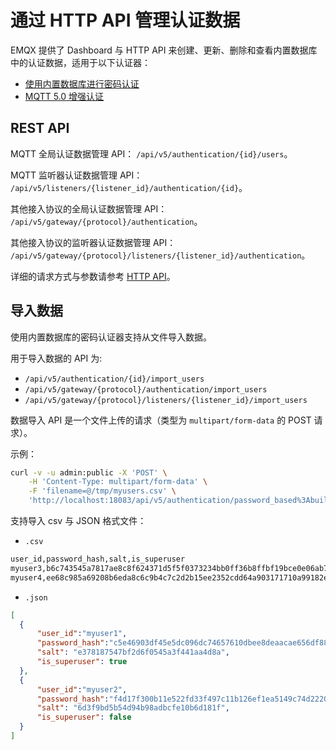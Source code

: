 # 通过 HTTP API 管理认证数据

<!--这篇我觉得最好也能按照用户使用的路径重写下，目前我觉得有些不知道怎么开始-->

EMQX 提供了 Dashboard 与 HTTP API 来创建、更新、删除和查看内置数据库中的认证数据，适用于以下认证器：

- [使用内置数据库进行密码认证](./mnesia.md)
- [MQTT 5.0 增强认证](./scram.md)

## REST API

MQTT 全局认证数据管理 API： `/api/v5/authentication/{id}/users`。

MQTT 监听器认证数据管理 API： `/api/v5/listeners/{listener_id}/authentication/{id}`。

其他接入协议的全局认证数据管理 API： `/api/v5/gateway/{protocol}/authentication`。

其他接入协议的监听器认证数据管理 API： `/api/v5/gateway/{protocol}/listeners/{listener_id}/authentication`。

详细的请求方式与参数请参考 [HTTP API](../../admin/api.md)。

## 导入数据

使用内置数据库的密码认证器支持从文件导入数据。

用于导入数据的 API 为:

- `/api/v5/authentication/{id}/import_users`
- `/api/v5/gateway/{protocol}/authentication/import_users`
- `/api/v5/gateway/{protocol}/listeners/{listener_id}/import_users`

数据导入 API 是一个文件上传的请求（类型为 `multipart/form-data` 的 POST 请求）。

示例：

```bash
curl -v -u admin:public -X 'POST' \
    -H 'Content-Type: multipart/form-data' \
    -F 'filename=@/tmp/myusers.csv' \
    'http://localhost:18083/api/v5/authentication/password_based%3Abuilt_in_database/import_users'
```

支持导入 csv 与 JSON 格式文件：

- `.csv`

```txt
user_id,password_hash,salt,is_superuser
myuser3,b6c743545a7817ae8c8f624371d5f5f0373234bb0ff36b8ffbf19bce0e06ab75,de1024f462fb83910fd13151bd4bd235,true
myuser4,ee68c985a69208b6eda8c6c9b4c7c2d2b15ee2352cdd64a903171710a99182e8,ad773b5be9dd0613fe6c2f4d8c403139,false
```

- `.json`

```json
[
  {
      "user_id":"myuser1",
      "password_hash":"c5e46903df45e5dc096dc74657610dbee8deaacae656df88a1788f1847390242",
      "salt": "e378187547bf2d6f0545a3f441aa4d8a",
      "is_superuser": true
  },
  {
      "user_id":"myuser2",
      "password_hash":"f4d17f300b11e522fd33f497c11b126ef1ea5149c74d2220f9a16dc876d4567b",
      "salt": "6d3f9bd5b54d94b98adbcfe10b6d181f",
      "is_superuser": false
  }
]
```
